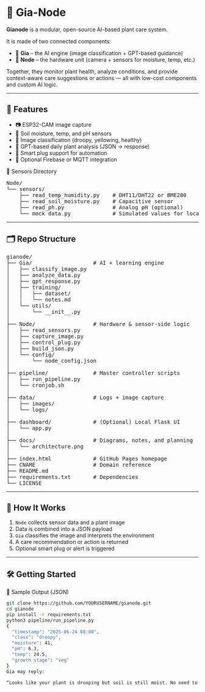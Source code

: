 # 🌿 Gia-Node

**Gianode** is a modular, open-source AI-based plant care system.

It is made of two connected components:

- 🧠 **Gia** – the AI engine (image classification + GPT-based guidance)
- 🌱 **Node** – the hardware unit (camera + sensors for moisture, temp, etc.)

Together, they monitor plant health, analyze conditions, and provide context-aware care suggestions or actions — all with low-cost components and custom AI logic.

---

## 🧰 Features

- 📷 ESP32-CAM image capture
- 🌱 Soil moisture, temp, and pH sensors
- 🧠 Image classification (droopy, yellowing, healthy)
- 🧬 GPT-based daily plant analysis (JSON → response)
- 🔌 Smart plug support for automation
- 📡 Optional Firebase or MQTT integration

🔌 Sensors Directory

<pre>
Node/
└── sensors/
    ├── read_temp_humidity.py    # DHT11/DHT22 or BME280
    ├── read_soil_moisture.py    # Capacitive sensor
    ├── read_ph.py               # Analog pH (optional)
    └── mock_data.py             # Simulated values for local dev/testing
</pre>

---

## 🗂️ Repo Structure
<pre>
gianode/
├── Gia/                   # AI + learning engine
│   ├── classify_image.py
│   ├── analyze_data.py
│   ├── gpt_response.py
│   ├── training/
│   │   ├── dataset/
│   │   └── notes.md
│   └── utils/
│       └── __init__.py
│
├── Node/                  # Hardware & sensor-side logic
│   ├── read_sensors.py
│   ├── capture_image.py
│   ├── control_plug.py
│   ├── build_json.py
│   └── config/
│       └── node_config.json
│
├── pipeline/              # Master controller scripts
│   ├── run_pipeline.py
│   └── cronjob.sh
│
├── data/                  # Logs + image capture
│   ├── images/
│   └── logs/
│
├── dashboard/             # (Optional) Local Flask UI
│   └── app.py
│
├── docs/                  # Diagrams, notes, and planning
│   └── architecture.png
│
├── index.html             # GitHub Pages homepage
├── CNAME                  # Domain reference
├── README.md
├── requirements.txt       # Dependencies
└── LICENSE
</pre>
---

## 🔁 How It Works

1. `Node` collects sensor data and a plant image
2. Data is combined into a JSON payload
3. `Gia` classifies the image and interprets the environment
4. A care recommendation or action is returned
5. Optional smart plug or alert is triggered

---
## 🛠 Getting Started
🧠 Sample Output (JSON)

```bash
git clone https://github.com/YOURUSERNAME/gianode.git
cd gianode
pip install -r requirements.txt
python3 pipeline/run_pipeline.py
{
  "timestamp": "2025-06-24 08:00",
  "class": "droopy",
  "moisture": 41,
  "pH": 6.3,
  "temp": 24.5,
  "growth_stage": "veg"
}
Gia may reply:

“Looks like your plant is drooping but soil is still moist. No need to water. Consider adjusting lighting.”
